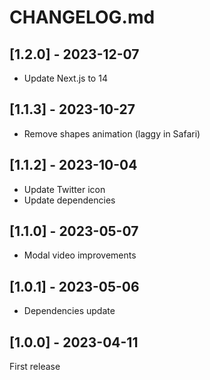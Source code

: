 # CHANGELOG.md

## [1.2.0] - 2023-12-07

- Update Next.js to 14

## [1.1.3] - 2023-10-27

- Remove shapes animation (laggy in Safari)

## [1.1.2] - 2023-10-04

- Update Twitter icon
- Update dependencies

## [1.1.0] - 2023-05-07

- Modal video improvements

## [1.0.1] - 2023-05-06

- Dependencies update

## [1.0.0] - 2023-04-11

First release